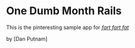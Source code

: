 # One Dumb Month Rails
 
This is the pinteresting sample app for
[*fart fart fat*](http://www.danielputnam.com)

by [Dan Putnam]